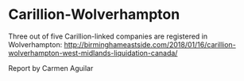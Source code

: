 # Carillion-Wolverhampton
Three out of five Carillion-linked companies are registered in Wolverhampton: http://birminghameastside.com/2018/01/16/carillion-wolverhampton-west-midlands-liquidation-canada/

Report by Carmen Aguilar

